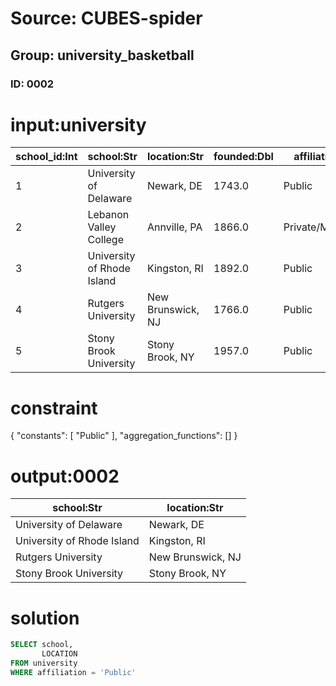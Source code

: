 # Source: CUBES-spider
## Group: university_basketball
### ID: 0002

# input:university

| school_id:Int | school:Str | location:Str | founded:Dbl | affiliation:Str | enrollment:Dbl | nickname:Str | primary_conference:Str |
|---|---|---|---|---|---|---|---|
| 1 | University of Delaware | Newark, DE | 1743.0 | Public | 19067.0 | Fightin' Blue Hens | Colonial Athletic Association ( D-I ) |
| 2 | Lebanon Valley College | Annville, PA | 1866.0 | Private/Methodist | 2100.0 | Flying Dutchmen | MAC Commonwealth Conference ( D-III ) |
| 3 | University of Rhode Island | Kingston, RI | 1892.0 | Public | 19095.0 | Rams | Atlantic 10 Conference ( D-I ) |
| 4 | Rutgers University | New Brunswick, NJ | 1766.0 | Public | 56868.0 | Scarlet Knights | American Athletic Conference ( D-I ) |
| 5 | Stony Brook University | Stony Brook, NY | 1957.0 | Public | 23997.0 | Seawolves | America East Conference ( D-I ) |

# constraint

{
  "constants": [
    "Public"
  ],
  "aggregation_functions": []
}

# output:0002

| school:Str | location:Str |
|---|---|
| University of Delaware | Newark, DE |
| University of Rhode Island | Kingston, RI |
| Rutgers University | New Brunswick, NJ |
| Stony Brook University | Stony Brook, NY |

# solution

```sql
SELECT school,
       LOCATION
FROM university
WHERE affiliation = 'Public'
```
